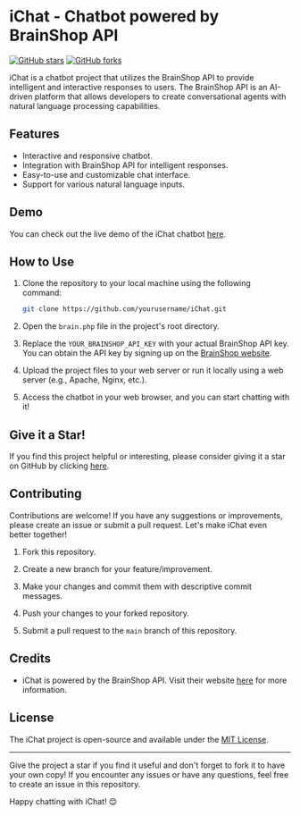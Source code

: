 # iChat - Chatbot powered by BrainShop API

[![GitHub stars](https://img.shields.io/github/stars/yourusername/iChat.svg?style=social&label=Star&maxAge=2592000)](https://github.com/yourusername/iChat/stargazers)
[![GitHub forks](https://img.shields.io/github/forks/yourusername/iChat.svg?style=social&label=Fork&maxAge=2592000)](https://github.com/yourusername/iChat/fork)

iChat is a chatbot project that utilizes the BrainShop API to provide intelligent and interactive responses to users. The BrainShop API is an AI-driven platform that allows developers to create conversational agents with natural language processing capabilities.

## Features

- Interactive and responsive chatbot.
- Integration with BrainShop API for intelligent responses.
- Easy-to-use and customizable chat interface.
- Support for various natural language inputs.

## Demo

You can check out the live demo of the iChat chatbot [here](https://techno3gamma.in/iChat/).

## How to Use

1. Clone the repository to your local machine using the following command:

   ```bash
   git clone https://github.com/yourusername/iChat.git
   ```

2. Open the `brain.php` file in the project's root directory.

3. Replace the `YOUR_BRAINSHOP_API_KEY` with your actual BrainShop API key. You can obtain the API key by signing up on the [BrainShop website](https://www.brainshop.ai/).

4. Upload the project files to your web server or run it locally using a web server (e.g., Apache, Nginx, etc.).

5. Access the chatbot in your web browser, and you can start chatting with it!

## Give it a Star!

If you find this project helpful or interesting, please consider giving it a star on GitHub by clicking [here](https://github.com/yourusername/iChat).

## Contributing

Contributions are welcome! If you have any suggestions or improvements, please create an issue or submit a pull request. Let's make iChat even better together!

1. Fork this repository.

2. Create a new branch for your feature/improvement.

3. Make your changes and commit them with descriptive commit messages.

4. Push your changes to your forked repository.

5. Submit a pull request to the `main` branch of this repository.

## Credits

- iChat is powered by the BrainShop API. Visit their website [here](https://www.brainshop.ai/) for more information.

## License

The iChat project is open-source and available under the [MIT License](LICENSE).

---

Give the project a star if you find it useful and don't forget to fork it to have your own copy! If you encounter any issues or have any questions, feel free to create an issue in this repository.

Happy chatting with iChat! 😊
